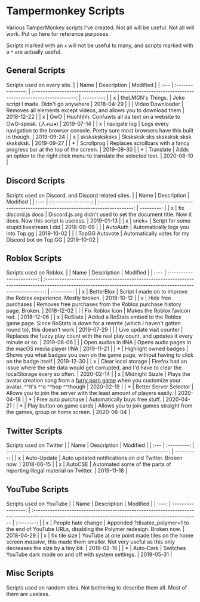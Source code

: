 # Tampermonkey Scripts
 Various TamperMonkey scripts I've created. Not all will be useful. Not all will work. Put up here for reference purposes.

Scripts marked with an `x` will not be useful to many, and scripts marked with a `*` are actually useful.

## General Scripts
Scripts used on every site.
|      |       Name        |                                            Description                                             |   Modified |
| :--- | :---------------: | :------------------------------------------------------------------------------------------------: | ---------: |
| x    | theLMGN's Things. |                               Joke script I made. Didn't go anywhere                               | 2018-04-29 |
|      | Video Downloader  |                Removes all elements except videos, and allows you to download them                 | 2018-12-22 |
| x    |        OwO        |            Huohhhh. Confuwts all da text on a website to OwO-speak. (人◕ω◕)​​​​​​​​​​​             | 2019-07-14 |
| x    |   navigate log    | Logs every navigation to the browser console. Pretty sure most browsers have this built in though. | 2019-09-24 |
| x    |   sksksksksksks   |                                Sksksksk sks sksksksk sksk sksksksk.                                | 2019-09-27 |
| *    |    Scrollprog     |              Replaces scrollbars with a fancy progress bar at the top of the screen.               | 2019-09-30 |
| *    |     Translate     |               Adds an option to the right click menu to translate the selected text.               | 2020-08-10 |
                       

## Discord Scripts
Scripts used on Discord, and Discord related sites.
|      |        Name         |                                          Description                                           |   Modified |
| :--- | :-----------------: | :--------------------------------------------------------------------------------------------: | ---------: |
| x    | fix discord.js docs | Discord.js.org didn't used to set the document title. Now it does. Now this script is useless. | 2019-01-13 |
| x    |        snek+        |                            Script for some stupid livestream I did                             | 2018-09-09 |
|      |      AutoAuth       |                               Automatically logs you into Top.gg                               | 2019-10-02 |
|      |   TopGG Autovote    |                        Automatically votes for my Discord bot on Top.GG                        | 2019-10-02 |


## Roblox Scripts
Scripts used on Roblox.
|      |           Name            |                                                                          Description                                                                           |   Modified |
| :--- | :-----------------------: | :------------------------------------------------------------------------------------------------------------------------------------------------------------: | ---------: |
| x    |        BetterBlox         |                                               Script I made on to improve the Roblox experience. Mostly broken.                                                | 2018-10-12 |
| x    |    Hide free purchases    |                                             Removes free purchases from the Roblox purchase history page. Broken.                                              | 2018-12-02 |
|      |      Fix Roblox Icon      |                                                                 Makes the Roblox favicon red.                                                                  | 2018-12-06 |
| x    |          RoStats          |            Added a RoStats embed to the Roblox game page. Since RoStats is down for a rewrite (which I haven't gotten round to), this doesn't work             | 2019-07-29 |
|      | Live update visit counter |                                   Replaces the fuzzy play count with the real play count, and updates it every minute or so.                                   | 2019-08-06 |
|      |    Open audios in IINA    |                                                        Opens audio pages in the macOS media player IINA                                                        | 2019-11-21 |
| *    |  Highlight owned badges   |                                  Shows you what badges you own on the game page, without having to click on the badge itself                                   | 2019-12-30 |
| x    |    Clear local storage    |                      Firefox had an issue where the site data would get corrupted, and I'd have to clear the localStorage every so often.                      | 2020-02-14 |
| x    |      Midnight Sizzle      | Plays the avatar creation song from a [furry porn game](https://www.youtube.com/watch?v=DQS7Ja_wbHk) when you customize your avatar. ^^it's ^^a ^^bop ^^though | 2020-02-19 |
| *    |  Better Server Selector   |                                             Allows you to join the server with the least amount of players easily.                                             | 2020-04-18 |
| *    |    Free auto purchase     |                                                                 Automatically buys free stuff.                                                                 | 2020-04-21 |
| *    | Play button on game cards |                                            Allows you to join games straight from the games, group or home screen.                                             | 2020-06-04 |


## Twitter Scripts
Scripts used on Twitter
|      |    Name     |                              Description                              |   Modified |
| :--- | :---------: | :-------------------------------------------------------------------: | ---------: |
| x    | Auto-Update |        Auto updated notifications on old Twitter. Broken now.         | 2018-06-15 |
| x    |   AutoCSE   | Automated some of the parts of reporting illegal material on Twitter. | 2019-11-18 |

## YouTube Scripts
Scripts used on YouTube
|       |               Name | Description                                                                                                                                          |  Modified  |
| :---: | -----------------: | :--------------------------------------------------------------------------------------------------------------------------------------------------- | :--------: |
|   x   | People hate change | Appended ?disable_polymer=1 to the end of YouTube URLs, disabling the Polymer redesign. Broken now.                                                  | 2018-04-29 |
|   x   |      fix tile size | YouTube at one point made tiles on the home screen *massive*, this made them smaller. Not very useful as this only decreases the size by a tiny bit. | 2019-02-16 |
|   *   |          Auto-Dark | Switches YouTube dark mode on and off with system settings.                                                                                          | 2019-05-31 |

## Misc Scripts
Scripts used on random sites. Not bothering to describe them all. Most of them are useless.